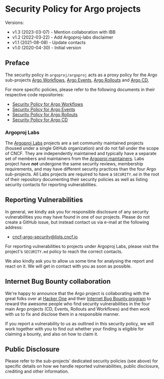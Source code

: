 # Security Policy for Argo projects

Versions:
* v1.3 (2023-03-07) - Mention collaboration with IBB
* v1.2 (2022-03-22) - Add Argoproj-labs disclaimer
* v1.1 (2021-08-08) - Update contacts
* v1.0 (2020-04-30) - Initial version

## Preface

The security policy in `argoproj/argoproj` acts as a proxy policy for the Argo
sub-projects
[Argo Workflows](https://github.com/argoproj/argo-workflows),
[Argo Events](https://github.com/argoproj/argo-events),
[Argo Rollouts](https://github.com/argoproj/argo-rollouts) and
[Argo CD](https://github.com/argoproj/argo-cd),

For more specific policies, please refer to the following documents in their
respective code repositories:

* [Security Policy for Argo Workflows](https://github.com/argoproj/argo-workflows/blob/master/SECURITY.md)
* [Security Policy for Argo Events](https://github.com/argoproj/argo-events/blob/master/SECURITY.md)
* [Security Policy for Argo Rollouts](https://github.com/argoproj/argo-rollouts/blob/master/docs/security.md)
* [Security Policy for Argo CD](https://github.com/argoproj/argo-cd/blob/master/SECURITY.md)

### Argoproj Labs

The [Argoproj Labs](https://github.com/argoproj-labs) projects are a set community maintained projects (housed under a single GitHub organization) and do not fall under the scope of CNCF. They are independently maintained and typically have a separate set of members and maintainers from the [Argoproj maintainers](MAINTAINERS.md). Labs project have  **_not_** undergone the same security reviews, membership requirements, and may have different security practices than the four Argo sub-projects. All Labs projects are required to have a `SECURITY.md` in the root of their repository documenting their security policies as well as listing security contacts for reporting vulnerabilities. 

## Reporting Vulnerabilities

In general, we kindly ask you for responsible disclosure of any security
vulnerabilities you may have found in one of our projects. Please do not create
a GitHub issue, but instead contact us via e-mail at the following address:

* cncf-argo-security@lists.cncf.io

For reporting vulnerabilities to projects under Argoproj Labs, please visit the project's `SECURITY.md` policy to reach the correct contacts.

We also kindly ask you to allow us some time for analysing the report and react
on it. We will get in contact with you as soon as possible.

## Internet Bug Bounty collaboration

We're happy to announce that the Argo project is collaborating with the great
folks over at
[Hacker One](https://hackerone.com/) and their
[Internet Bug Bounty program](https://hackerone.com/ibb)
to reward the awesome people who find security vulnerabilities in the four
main Argo projects (CD, Events, Rollouts and Workflows) and then work with
us to fix and disclose them in a responsible manner.

If you report a vulnerability to us as outlined in this security policy, we
will work together with you to find out whether your finding is eligible for
claiming a bounty, and also on how to claim it.

## Public Disclosure

Please refer to the sub-projects' dedicated security policies (see above) for
specific details on how we handle reported vulnerabilities, public disclosure,
crediting and other information.
